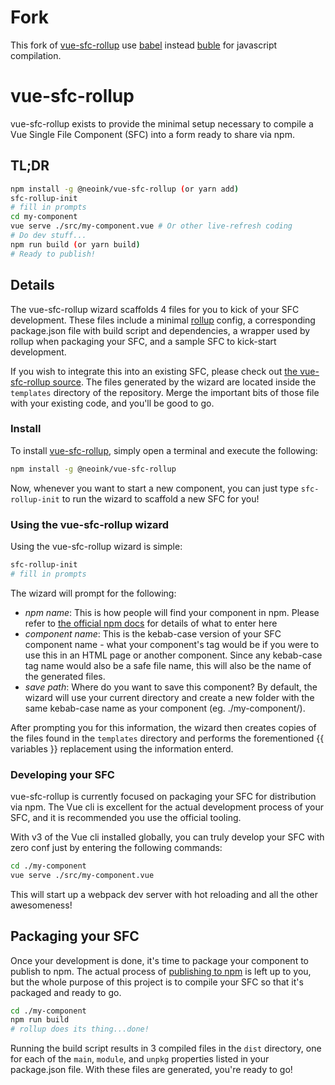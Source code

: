 # Fork

This fork of [vue-sfc-rollup](https://www.npmjs.com/package/vue-sfc-rollup) use [babel](https://github.com/babel/babel) instead [buble](https://github.com/Rich-Harris/buble) for javascript compilation.

# vue-sfc-rollup

vue-sfc-rollup exists to provide the minimal setup necessary to compile a Vue Single File Component (SFC) into a form ready to share via npm.

## TL;DR

```bash
npm install -g @neoink/vue-sfc-rollup (or yarn add)
sfc-rollup-init
# fill in prompts
cd my-component
vue serve ./src/my-component.vue # Or other live-refresh coding
# Do dev stuff...
npm run build (or yarn build)
# Ready to publish!
```

## Details

The vue-sfc-rollup wizard scaffolds 4 files for you to kick of your SFC development. These files include a minimal [rollup](https://rollupjs.org) config, a corresponding package.json file with build script and dependencies, a wrapper used by rollup when packaging your SFC, and a sample SFC to kick-start development.

If you wish to integrate this into an existing SFC, please check out [the vue-sfc-rollup source](https://github.com/mgdodge/vue-sfc-rollup). The files generated by the wizard are located inside the `templates` directory of the repository. Merge the important bits of those file with your existing code, and you'll be good to go.

### Install

To install [vue-sfc-rollup](https://www.npmjs.com/package/vue-sfc-rollup), simply open a terminal and execute the following:

```bash
npm install -g @neoink/vue-sfc-rollup
```

Now, whenever you want to start a new component, you can just type `sfc-rollup-init` to run the wizard to scaffold a new SFC for you!

### Using the vue-sfc-rollup wizard

Using the vue-sfc-rollup wizard is simple:

```bash
sfc-rollup-init
# fill in prompts
```

The wizard will prompt for the following:

- _npm name_: This is how people will find your component in npm. Please refer to [the official npm docs](https://docs.npmjs.com/files/package.json#name) for details of what to enter here
- _component name_: This is the kebab-case version of your SFC component name - what your component's tag would be if you were to use this in an HTML page or another component. Since any kebab-case tag name would also be a safe file name, this will also be the name of the generated files.
- _save path_: Where do you want to save this component? By default, the wizard will use your current directory and create a new folder with the same kebab-case name as your component (eg. ./my-component/).

After prompting you for this information, the wizard then creates copies of the files found in the `templates` directory and performs the forementioned {{ variables }} replacement using the information enterd.

### Developing your SFC

vue-sfc-rollup is currently focused on packaging your SFC for distribution via npm. The Vue cli is excellent for the actual development process of your SFC, and it is recommended you use the official tooling.

With v3 of the Vue cli installed globally, you can truly develop your SFC with zero conf just by entering the following commands:

```bash
cd ./my-component
vue serve ./src/my-component.vue
```

This will start up a webpack dev server with hot reloading and all the other awesomeness!

## Packaging your SFC

Once your development is done, it's time to package your component to publish to npm. The actual process of [publishing to npm](https://docs.npmjs.com/getting-started/publishing-npm-packages) is left up to you, but the whole purpose of this project is to compile your SFC so that it's packaged and ready to go.

```bash
cd ./my-component
npm run build
# rollup does its thing...done!
```

Running the build script results in 3 compiled files in the `dist` directory, one for each of the `main`, `module`, and `unpkg` properties listed in your package.json file. With these files are generated, you're ready to go!
